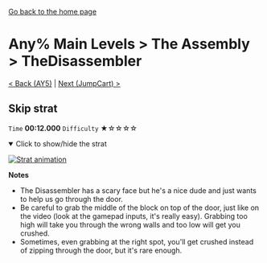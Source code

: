 [Go back to the home page](https://github.com/Doublevil/scbspeedrun)

# Any% Main Levels > The Assembly > TheDisassembler

[< Back (AY5)](https://github.com/Doublevil/scbspeedrun/blob/main/levels/any_ml/A/AY5.md) | [Next (JumpCart) >](https://github.com/Doublevil/scbspeedrun/blob/main/levels/any_ml/A/JumpCart.md)

## Skip strat

`Time` **00:12.000** `Difficulty` ★☆☆☆☆
<details open>
  <summary>Click to show/hide the strat</summary>

  [![Strat animation](https://github.com/Doublevil/scbspeedrun/blob/main/media/levels/A/TheDisassembler_Skip.webp)](https://github.com/Doublevil/scbspeedrun/blob/main/media/levels/A/TheDisassembler_Skip.mp4?raw=true)

  **Notes**
  - The Disassembler has a scary face but he's a nice dude and just wants to help us go through the door.
  - Be careful to grab the middle of the block on top of the door, just like on the video (look at the gamepad inputs, it's really easy). Grabbing too high will take you through the wrong walls and too low will get you crushed.
  - Sometimes, even grabbing at the right spot, you'll get crushed instead of zipping through the door, but it's rare enough.
</details>
